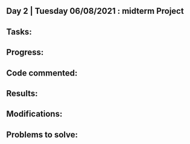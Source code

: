 ## Day 2 | Tuesday 06/08/2021 : midterm Project

## Tasks:

## Progress:

## Code commented:

## Results:

## Modifications:

## Problems to solve:
